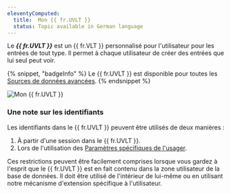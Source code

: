 ```yaml
---
eleventyComputed:
  title:  Mon {{ fr.UVLT }}
  status: Topic available in German language
---
```

Le ***{{ fr.UVLT }}*** est un {{ fr.VLT }} personnalisé pour l'utilisateur pour les entrées de tout type. Il permet à chaque utilisateur de créer des entrées que lui seul peut voir.

{% snippet, "badgeInfo" %}
Le {{ fr.UVLT }} est disponible pour toutes les [Sources de données avancées](/rdm/windows/data-sources/data-sources-types/advanced-data-sources/).
{% endsnippet %}

![Mon {{ fr.UVLT }}](https://cdnweb.devolutions.net/docs/fr/rdm/windows/clip11205.png)

### Une note sur les identifiants

Les identifiants dans le {{ fr.UVLT }} peuvent être utilisés de deux manières :

1. À partir d'une session dans le {{ fr.UVLT }}.
1. Lors de l'utilisation des [Paramètres spécifiques de l'usager](/rdm/windows/commands/edit/setting-overrides/specific-settings/).

Ces restrictions peuvent être facilement comprises lorsque vous gardez à l'esprit que le {{ fr.UVLT }} est en fait contenu dans la zone utilisateur de la base de données. Il doit être utilisé de l'intérieur de lui-même ou en utilisant notre mécanisme d'extension spécifique à l'utilisateur.

